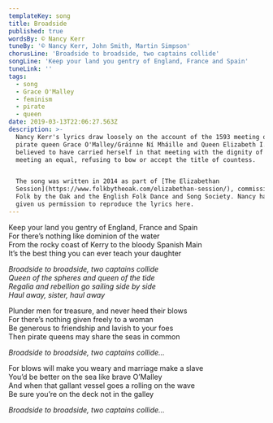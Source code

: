```yaml
---
templateKey: song
title: Broadside
published: true
wordsBy: © Nancy Kerr
tuneBy: '© Nancy Kerr, John Smith, Martin Simpson'
chorusLine: 'Broadside to broadside, two captains collide'
songLine: 'Keep your land you gentry of England, France and Spain'
tuneLink: ''
tags:
  - song
  - Grace O'Malley
  - feminism
  - pirate
  - queen
date: 2019-03-13T22:06:27.563Z
description: >-
  Nancy Kerr's lyrics draw loosely on the account of the 1593 meeting of Irish
  pirate queen Grace O'Malley/Gráinne Ní Mháille and Queen Elizabeth I. Grace is
  believed to have carried herself in that meeting with the dignity of a queen
  meeting an equal, refusing to bow or accept the title of countess.


  The song was written in 2014 as part of [The Elizabethan
  Session](https://www.folkbytheoak.com/elizabethan-session/), commissioned by
  Folk by the Oak and the English Folk Dance and Song Society. Nancy has kindly
  given us permission to reproduce the lyrics here.
---
```

Keep your land you gentry of England, France and Spain\
For there’s nothing like dominion of the water\
From the rocky coast of Kerry to the bloody Spanish Main\
It’s the best thing you can ever teach your daughter

_Broadside to broadside, two captains collide_\
_Queen of the spheres and queen of the tide_\
_Regalia and rebellion go sailing side by side_\
_Haul away, sister, haul away_

Plunder men for treasure, and never heed their blows\
For there’s nothing given freely to a woman\
Be generous to friendship and lavish to your foes\
Then pirate queens may share the seas in common

_Broadside to broadside, two captains collide..._

For blows will make you weary and marriage make a slave\
You’d be better on the sea like brave O’Malley\
And when that gallant vessel goes a rolling on the wave\
Be sure you’re on the deck not in the galley

_Broadside to broadside, two captains collide..._

